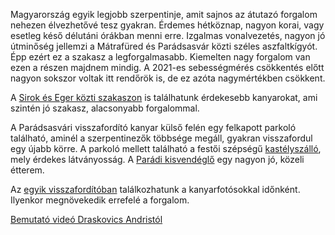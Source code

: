 Magyarország egyik legjobb szerpentinje, amit sajnos az átutazó forgalom nehezen élvezhetővé tesz gyakran. Érdemes hétköznap, nagyon korai, vagy esetleg késő délutáni órákban menni erre. Izgalmas vonalvezetés, nagyon jó útminőség jellemzi a Mátrafüred és Parádsasvár közti széles aszfaltkígyót. Épp ezért ez a szakasz a legforgalmasabb. Kiemelten nagy forgalom van ezen a részen majdnem mindig. A 2021-es sebességmérés csökkentés előtt nagyon sokszor voltak itt rendőrök is, de ez azóta nagymértékben csökkent.

A [Sirok és Eger közti szakaszon](#24Sirok) is találhatunk érdekesebb kanyarokat, ami szintén jó szakasz, alacsonyabb forgalommal.

A Parádsasvári visszafordító kanyar külső felén egy felkapott parkoló található, aminél a szerpentinezők többsége megáll, gyakran visszafordul egy újabb körre. A parkoló mellett található a festői szépségű [kastélyszálló](#geo:Kast%C3%A9lyhotel%20Sasv%C3%A1r@47.912035,19.984995/?b=A%20kast%C3%A9lysz%C3%A1ll%C3%B3%20honlapja:%20%3Chttp://www.khs.hu/%3E.), mely érdekes látványosság. A [Parádi kisvendéglő](#geo:Par%C3%A1di%20kisvend%C3%A9gl%C5%91@47.923028,20.037496/?b=Sz%C3%A9p%20kis%20vend%C3%A9gl%C5%91%20finom%20%C3%A9telekkel,%20kiad%C3%B3s%20%C3%A9teladagokkal.%20Az%20%C3%A1raz%C3%A1sa%20sajnos%20nem%20a%20legolcs%C3%B3bb,%20de%20nem%20is%20tragikus.%0A%0AAz%20%C3%A9tterem%20honlapja:%20%3Chttps://paradikisvendeglo.hu/%3E) egy nagyon jó, közeli étterem.

Az [egyik visszafordítóban](#geo:Kanyarfot%C3%B3s%20Pont@47.897526,19.976901/?b=Ide%20id%C5%91nk%C3%A9nt%20kitelep%C3%BCl%20a%20%5BKanyarfot%C3%B3%5D%28https://kanyarfoto.com/hu%29,%20akik%20k%C3%A9pet%20k%C3%A9sz%C3%ADthetnek%20a%20kanyarg%C3%A1sodr%C3%B3l.) találkozhatunk a kanyarfotósokkal időnként. Ilyenkor megnövekedik errefelé a forgalom.

[Bemutató videó Draskovics Andristól](https://youtu.be/EZHj94m7IBw?t=334)
